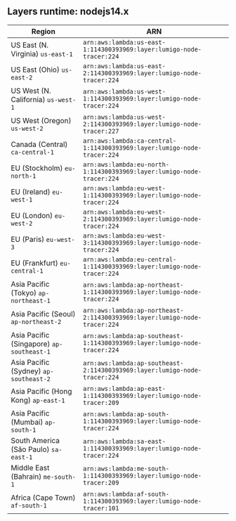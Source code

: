 Layers runtime: nodejs14.x
----
| Region | ARN |
| --- | --- |
|US East (N. Virginia)  `us-east-1`|`arn:aws:lambda:us-east-1:114300393969:layer:lumigo-node-tracer:224`|
|US East (Ohio)  `us-east-2`|`arn:aws:lambda:us-east-2:114300393969:layer:lumigo-node-tracer:224`|
|US West (N. California)  `us-west-1`|`arn:aws:lambda:us-west-1:114300393969:layer:lumigo-node-tracer:224`|
|US West (Oregon)  `us-west-2`|`arn:aws:lambda:us-west-2:114300393969:layer:lumigo-node-tracer:227`|
|Canada (Central)  `ca-central-1`|`arn:aws:lambda:ca-central-1:114300393969:layer:lumigo-node-tracer:224`|
|EU (Stockholm)  `eu-north-1`|`arn:aws:lambda:eu-north-1:114300393969:layer:lumigo-node-tracer:224`|
|EU (Ireland)  `eu-west-1`|`arn:aws:lambda:eu-west-1:114300393969:layer:lumigo-node-tracer:224`|
|EU (London)  `eu-west-2`|`arn:aws:lambda:eu-west-2:114300393969:layer:lumigo-node-tracer:224`|
|EU (Paris)  `eu-west-3`|`arn:aws:lambda:eu-west-3:114300393969:layer:lumigo-node-tracer:224`|
|EU (Frankfurt)  `eu-central-1`|`arn:aws:lambda:eu-central-1:114300393969:layer:lumigo-node-tracer:224`|
|Asia Pacific (Tokyo)  `ap-northeast-1`|`arn:aws:lambda:ap-northeast-1:114300393969:layer:lumigo-node-tracer:224`|
|Asia Pacific (Seoul)  `ap-northeast-2`|`arn:aws:lambda:ap-northeast-2:114300393969:layer:lumigo-node-tracer:224`|
|Asia Pacific (Singapore)  `ap-southeast-1`|`arn:aws:lambda:ap-southeast-1:114300393969:layer:lumigo-node-tracer:224`|
|Asia Pacific (Sydney)  `ap-southeast-2`|`arn:aws:lambda:ap-southeast-2:114300393969:layer:lumigo-node-tracer:224`|
|Asia Pacific (Hong Kong)  `ap-east-1`|`arn:aws:lambda:ap-east-1:114300393969:layer:lumigo-node-tracer:209`|
|Asia Pacific (Mumbai)  `ap-south-1`|`arn:aws:lambda:ap-south-1:114300393969:layer:lumigo-node-tracer:224`|
|South America (São Paulo)  `sa-east-1`|`arn:aws:lambda:sa-east-1:114300393969:layer:lumigo-node-tracer:224`|
|Middle East (Bahrain)  `me-south-1`|`arn:aws:lambda:me-south-1:114300393969:layer:lumigo-node-tracer:209`|
|Africa (Cape Town)  `af-south-1`|`arn:aws:lambda:af-south-1:114300393969:layer:lumigo-node-tracer:101`|
